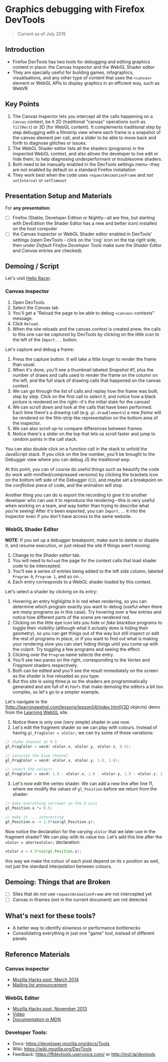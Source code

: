 # Graphics debugging with Firefox DevTools

> Current as of July 2015

## Introduction

* Firefox DevTools has two tools for debugging and editing graphics content in place: the Canvas Inspector and the WebGL Shader editor
* They are specially useful for building games, infographics, visualisations, and any other type of content that uses the `<canvas>` element or WebGL APIs to display graphics in an efficient way, such as WebVR

## Key Points

1. The Canvas Inspector lets you intercept all the calls happening on a `Canvas` context, be it 2D (traditional "canvas" operations such as `fillRect`) or 3D (for WebGL content). It complements traditional step by step debugging with a filmstrip view where each frame is a snapshot of the canvas element per call, and a slider to be able to move back and forth to diagnose glitches or issues.
2. The WebGL Shader editor lists all the shaders (programs) in the inspected WebGL context, and also allows the developer to live edit or hide them, to help diagnosing underperformant or troublesome shaders.
3. Both need to be manually enabled in the DevTools settings menu--they are not enabled by default on a standard Firefox installation
4. They work best when the code uses `requestAnimationFrame` and *not* `setInterval` or `setTimeout`

## Presentation Setup and Materials

For __any presentation__:

- [ ] Firefox (Stable, Developer Edition or Nightly--all are fine, but starting with DevEdition the Shader Editor has a new and better icon) installed on the host computer
- [ ] the Canvas Inspector or WebGL Shader editor enabled in DevTools' settings (open DevTools - click on the 'cog' icon on the top right side, then under *Default Firefox Developer Tools* make sure the *Shader Editor* and *Canvas* entries are checked).

## Demoing / Script

Let's visit [Hello Racer](http://helloracer.com/webgl/).

### Canvas inspector

1. Open DevTools.
2. Select the *Canvas* tab
3. You'll get a "Reload the page to be able to debug `<canvas>` contexts" message.
4. Click `Reload`.
5. When the site reloads and the canvas context is created anew, the calls to this one can be *captured* by DevTools by clicking on the little icon to the left of the `Import...` button.

Let's capture and debug a frame:

1. Press the capture button. It will take a little longer to render the frame than usual.
2. When it's done, you'll see a thumbnail labeled *Snapshot #1*, plus the number of draws and calls used to render the frame on the column on the left, and the full stack of drawing calls that happened on the canvas context.
3. We can go through the list of calls and replay how the frame was built, step by step. Click on the first call to select it, and notice how a black picture is rendered on the right--it's the initial state for the canvas!
4. We can scroll down and look at the calls that have been performed. Each time there's a *drawing* call (e.g. `gl.drawElements`) a new *frame* will be rendered on the film-strip like representation on the bottom area of the inspector.
5. We can also scroll up-to compare differences between frames.
6. Notice there's a slider on the top that lets us scroll faster and jump to random points in the call stack.

You can also double click on a function call in the stack to unfold the JavaScript stack. If you click on the line number, you'll be brought to the Debugger view where you can debug JS *the traditional way*.

At this point, you can of course do useful things such as beautify the code (to work with minified/compressed versions) by clicking the brackets icon on the bottom left side of the Debugger (`{}`), and maybe set a breakpoint on the *conflictive* piece of code, and the animation will stop.

Another thing you can do is export the recording to give it to another developer who can use it to reproduce the rendering--this is very useful when working on a team, and way better than trying to describe what you're seeing! After it's been exported, you can `Import...` it into the inspector even if you don't have access to the same website.


### WebGL Shader Editor

**NOTE**: If you set up a debugger breakpoint, make sure to delete or disable it, and resume execution, or just reload the site if things aren't *moving*.

1. Change to the *Shader editor* tab.
2. You will need to `Reload` the page for the context calls that load shader code to be intercepted.
3. You'll see a series of entries being added to the left side column, labeled `Program 0`, `Program 1`, and so on...
4. Each entry corresponds to a WebGL shader loaded by this context.

Let's select a shader by clicking on its entry:

1. Hovering an entry highlights it in red when rendering, so you can determine which program exactly you want to debug (useful when there are *many* programs as in this case). Try hovering over a few entries and notice how different parts of the scene are rendered red.
2. Clicking on the little eye icon lets you hide or *fake blackbox* programs to toggle their visibility (although what it actually does is hiding their geometry), so you can get things out of the way but still inspect or edit the rest of programs in place, or if you want to find out what is making your rendering slow you can start hiding things until you come up with the culprit. Try toggling a few programs and seeing the effect.
3. Clicking over the `Program` name selects the entry.
4. You'll see two panes on the right, corresponding to the *Vertex* and *Fragment* shaders respectively.
5. Both can be edited and you'll see the result immediately on the screen as the shader is live reloaded as you type.
6. But this site is using three.js so the shaders are programmatically generated and are full of `#ifdefs` that make demoing the editors a bit too complex, so let's go to a simpler example.

Let's navigate to the [http://learningwebgl.com/lessons/lesson04/index.html](3D objects) demo from the [Learning WebGL](http://learningwebgl.com) site.

1. Notice there is only one (very simple) shader in use now.
2. Let's edit the fragment shader so we can play with colours. Instead of having `gl_FragColor = vColor;` we can try some of these variations:

```c
// alpha channel at 0.5
gl_FragColor = vec4( vColor.x, vColor.y, vColor.z, 0.5);

// saturate the blue channel
gl_FragColor = vec4( vColor.x, vColor.y, 1.0, 1.0);

// invert the colours
gl_FragColor = vec4( 1.0 - vColor.x, 1.0 - vColor.y, 1.0 - vColor.z, 1.0);
```

3. Let's now edit the vertex shader. We can add a new line after line 11, where we modify the values of `gl_Position` before we return from the shader:

```c
// make everything narrower on the X axis
gl_Position.x *= 0.5;

// make it ... interesting
gl_Position.x -= 1.0*sin(gl_Position.y);
```

Now notice the declaration for the varying `vColor` that we later use in the fragment shader? We can play with its value too. Let's add this line after the `vColor = aVertexColor;` declaration:

```glsl
vColor.x = 0.5*sin(gl_Position.x);
```

this way we make the colour of each pixel depend on its x position as well, not just the standard interpolation between colours.

## Demoing: Things that are Broken

- [ ] Sites that do *not* use `requestAnimationFrame` are not intercepted yet
- [ ] Canvas in iframes (not in the current document) are not detected

## What's next for these tools?

* A better way to identify slowness or performance bottlenecks
* Consolidating everything in just one "game" tool, instead of different panels.

## Reference Materials

### Canvas inspector

* [Mozilla Hacks post, March 2014](https://hacks.mozilla.org/2014/03/introducing-the-canvas-debugger-in-firefox-developer-tools/)
* [Mailing list announcement](https://groups.google.com/forum/#!msg/mozilla.dev.developer-tools/sFbzSTRN5vw/AOtGO6FQ8X0J)

### WebGL Editor

* [Mozilla Hacks post, November 2013](https://hacks.mozilla.org/2013/11/live-editing-webgl-shaders-with-firefox-developer-tools/)
* [Video](https://www.youtube.com/watch?v=hnoKqFuJhu0)
* [Documentation in MDN](https://developer.mozilla.org/en-US/docs/Tools/Shader_Editor)

### Developer Tools:

* Docs: https://developer.mozilla.org/docs/Tools
* Wiki: https://wiki.mozilla.org/DevTools
* Feedback: https://ffdevtools.uservoice.com/ or http://mzl.la/devtools

